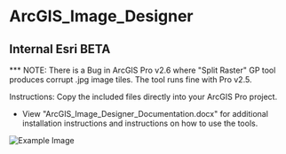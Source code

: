# ArcGIS_Image_Designer

## Internal Esri BETA ##

*** NOTE: There is a Bug in ArcGIS Pro v2.6 where "Split Raster" GP tool produces corrupt .jpg image tiles.  The tool runs fine with Pro v2.5.

Instructions: Copy the included files directly into your ArcGIS Pro project.

- View "ArcGIS_Image_Designer_Documentation.docx" for additional installation instructions and instructions on how to use the tools.

![Example Image](https://github.com/geoffrt/ArcGIS_Image_Designer/blob/master/example.jpg?raw=true)
